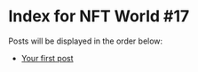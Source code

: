 # Index for NFT World #17
Posts will be displayed in the order below:

- [Your first post](./001-first.md)

